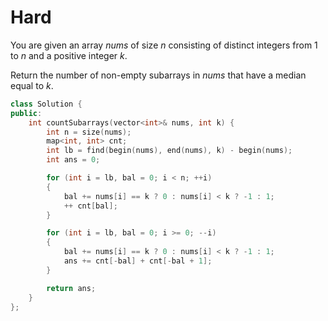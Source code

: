# Hard

You are given an array $nums$ of size $n$ consisting of distinct integers from $1$ to $n$ and a positive integer $k$.

Return the number of non-empty subarrays in $nums$ that have a median equal to $k$.

```cpp
class Solution {
public:
    int countSubarrays(vector<int>& nums, int k) {
        int n = size(nums);
        map<int, int> cnt;
        int lb = find(begin(nums), end(nums), k) - begin(nums);
        int ans = 0;

        for (int i = lb, bal = 0; i < n; ++i)
        {
            bal += nums[i] == k ? 0 : nums[i] < k ? -1 : 1;
            ++ cnt[bal];
        }

        for (int i = lb, bal = 0; i >= 0; --i)
        {
            bal += nums[i] == k ? 0 : nums[i] < k ? -1 : 1;
            ans += cnt[-bal] + cnt[-bal + 1];
        }

        return ans;
    }
};
```
